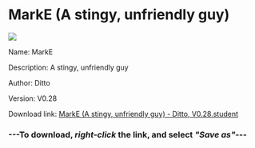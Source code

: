 # MarkE (A stingy, unfriendly guy)

<img src = "https://raw.githubusercontent.com/Arbiter1223/Koukou-Gurashi-Custom-Students/master/Students/Files/MarkE%20(A%20stingy%2C%20unfriendly%20guy).png">

Name: MarkE

Description: A stingy, unfriendly guy

Author: Ditto

Version: V0.28

Download link: <a href="https://raw.githubusercontent.com/Arbiter1223/Koukou-Gurashi-Custom-Students/master/Students/Files/MarkE%20(A%20stingy%2C%20unfriendly%20guy)%20-%20Ditto%2C%20V0.28.student">MarkE (A stingy, unfriendly guy) - Ditto, V0.28.student</a>

### ---**To download, _right-click_ the link, and select _"Save as"_**---


